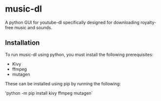 # music-dl
A python GUI for youtube-dl specifically designed for downloading royalty-free music and sounds.

## Installation
To run music-dl using python, you must install the following prerequisites:

* Kivy
* ffmpeg
* mutagen

These can be installed using pip by running the following: 

'python -m pip install kivy ffmpeg mutagen` 
